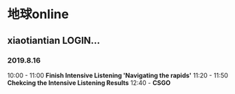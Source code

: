# 地球online #

## xiaotiantian LOGIN... ##

### 2019.8.16 ###
10:00 - 11:00  **Finish Intensive Listening 'Navigating the rapids'**
11:20 - 11:50  **Chekcing the Intensive Listening Results**
12:40 -        **CSGO**

